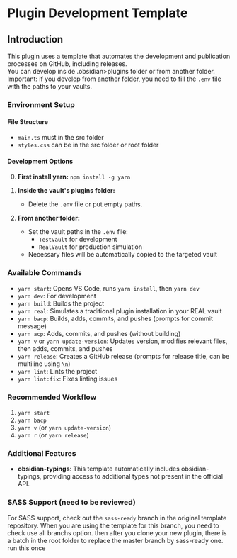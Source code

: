 # Plugin Development Template

## Introduction

This plugin uses a template that automates the development and publication processes on GitHub, including releases.  
You can develop inside .obsidian>plugins folder or from another folder.  
Important: if you develop from another folder, you need to fill the `.env` file with the paths to your vaults.

### Environment Setup

#### File Structure

- `main.ts` must in the src folder
- `styles.css` can be in the src folder or root folder

#### Development Options

0. **First install yarn:** `npm install -g yarn`

1. **Inside the vault's plugins folder:**
   - Delete the `.env` file or put empty paths.

2. **From another folder:**
   - Set the vault paths in the `.env` file:
     - `TestVault` for development
     - `RealVault` for production simulation
   - Necessary files will be automatically copied to the targeted vault

### Available Commands

- `yarn start`: Opens VS Code, runs `yarn install`, then `yarn dev`
- `yarn dev`: For development
- `yarn build`: Builds the project
- `yarn real`: Simulates a traditional plugin installation in your REAL vault
- `yarn bacp`: Builds, adds, commits, and pushes (prompts for commit message)
- `yarn acp`: Adds, commits, and pushes (without building)
- `yarn v` or `yarn update-version`: Updates version, modifies relevant files, then adds, commits, and pushes
- `yarn release`: Creates a GitHub release (prompts for release title, can be multiline using `\n`)
- `yarn lint`: Lints the project
- `yarn lint:fix`: Fixes linting issues

### Recommended Workflow

1. `yarn start`
2. `yarn bacp`
3. `yarn v` (or `yarn update-version`)
4. `yarn r` (or `yarn release`)

### Additional Features

- **obsidian-typings**: This template automatically includes obsidian-typings, providing access to additional types not present in the official API.

### SASS Support (need to be reviewed)

For SASS support, check out the `sass-ready` branch in the original template repository. 
When you are using the template for this branch, you need to check use all branchs option. then after you clone your new plugin, there is a batch in the root folder to replace the master branch by sass-ready one. run this once